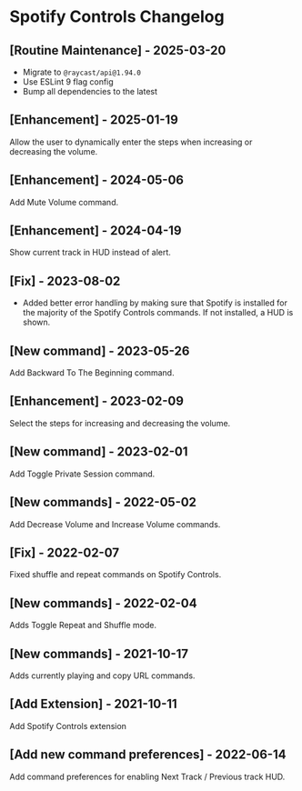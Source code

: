 # Spotify Controls Changelog

## [Routine Maintenance] - 2025-03-20

- Migrate to `@raycast/api@1.94.0`
- Use ESLint 9 flag config
- Bump all dependencies to the latest

## [Enhancement] - 2025-01-19

Allow the user to dynamically enter the steps when increasing or decreasing the volume.

## [Enhancement] - 2024-05-06

Add Mute Volume command.

## [Enhancement] - 2024-04-19

Show current track in HUD instead of alert.

## [Fix] - 2023-08-02

- Added better error handling by making sure that Spotify is installed for the majority of the Spotify Controls commands. If not installed, a HUD is shown.

## [New command] - 2023-05-26

Add Backward To The Beginning command.

## [Enhancement] - 2023-02-09

Select the steps for increasing and decreasing the volume.

## [New command] - 2023-02-01

Add Toggle Private Session command.

## [New commands] - 2022-05-02

Add Decrease Volume and Increase Volume commands.

## [Fix] - 2022-02-07

Fixed shuffle and repeat commands on Spotify Controls.

## [New commands] - 2022-02-04

Adds Toggle Repeat and Shuffle mode.

## [New commands] - 2021-10-17

Adds currently playing and copy URL commands.

## [Add Extension] - 2021-10-11

Add Spotify Controls extension

## [Add new command preferences] - 2022-06-14

Add command preferences for enabling Next Track / Previous track HUD.
